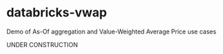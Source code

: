 # databricks-vwap
Demo of As-Of aggregation and Value-Weighted Average Price use cases

UNDER CONSTRUCTION

